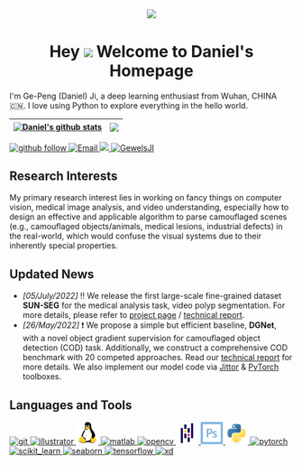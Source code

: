 <div id="header" align="center">
  <img src="https://media.giphy.com/media/M9gbBd9nbDrOTu1Mqx/giphy.gif" width="100"/>
</div>

<h1 align="center"> Hey <img src="https://emojis.slackmojis.com/emojis/images/1531849430/4246/blob-sunglasses.gif?1531849430" width="30"/> Welcome to Daniel's Homepage</h1>


I'm Ge-Peng (Daniel) Ji, a deep learning enthusiast from Wuhan, CHINA :cn:. I love using Python to explore everything in the hello world. 

| <a href="https://github.com/mczhuge/github-readme-stats"><img align="center" src="https://github-readme-stats.vercel.app/api?username=GewelsJI&show_icons=true&include_all_commits=true&theme=buefy&hide_border=true" alt="Daniel's github stats" /></a> | <a href="https://github.com/mczhuge/github-readme-stats"><img align="center" src="https://github-readme-stats.vercel.app/api/top-langs/?username=GewelsJI&layout=compact&theme=buefy&hide_border=true" />|
| ------------- | ------------- |

<p> 
  <a href="https://github.com/GewelsJI?tab=followers"> <img src="https://img.shields.io/github/stars/GewelsJI?label=Stars&style=plastic" height="20px" alt="github follow" /> </a>
  <a href="mailto:gepengai.ji@gmail.com"> <img src="https://img.shields.io/badge/gmail-%23D14836.svg?&style=plastic&logo=gmail&logoColor=white" height="20px" alt="Email"> </a>
  <a href="https://scholar.google.com/citations?user=oaxKYKUAAAAJ&hl=en"><img src="https://img.shields.io/badge/More-Google Scholar-green?style=plastic"height="20px"> </a>
  <a href="center"><img src="https://komarev.com/ghpvc/?username=GewelsJI" alt="GewelsJI" height="20px"> </a>
</p>


<h2 align="left">Research Interests</h2>

My primary research interest lies in working on fancy things on computer vision, medical image analysis, and video understanding, especially how to design an effective and applicable algorithm to parse camouflaged scenes (e.g., camouflaged objects/animals, medical lesions, industrial defects) in the real-world, which would confuse the visual systems due to their inherently special properties.


<h2 align="left">Updated News</h2>

- *[05/July/2022]* :bangbang: We release the first large-scale fine-grained dataset **SUN-SEG** for the medical analysis task, video polyp segmentation. For more details, please refer to [project page](https://github.com/GewelsJI/VPS) / [technical report](https://arxiv.org/pdf/2203.14291v2.pdf).
- *[26/May/2022]* :heavy_exclamation_mark: We propose a simple but efficient baseline, **DGNet**, with a novel object gradient supervision for camouflaged object detection (COD) task. Additionally, we construct a comprehensive COD benchmark with 20 competed approaches. Read our [technical report](https://arxiv.org/pdf/2205.12853.pdf) for more details. We also implement our model code via [Jittor](https://github.com/GewelsJI/DGNet/tree/main/jittor_lib) & [PyTorch](https://github.com/GewelsJI/DGNet/tree/main/pytorch_lib) toolboxes.


<!--
<h2 align="left">Top Repository Pins</h2>
  
Here are selected github projects of my research. If you have any questions, please directly push an issue or feel free to drop me an e-mail.

<h3 align="left">A. Camouflaged Scene Understanding</h3>


[![GitHub Extra Pins](https://github-readme-stats.vercel.app/api/pin/?username=GewelsJI&repo=DGNet&theme=buefy)](https://github.com/GewelsJI/DGNet)
[![GitHub Extra Pins](https://github-readme-stats.vercel.app/api/pin/?username=GewelsJI&repo=SINet-V2&theme=buefy)](https://github.com/GewelsJI/SINet-V2)
[![GitHub Extra Pins](https://github-readme-stats.vercel.app/api/pin/?username=DengPingFan&repo=SINet&theme=buefy)](https://github.com/DengPingFan/SINet)


<h3 align="left">B. Medical Image Analysis</h3>

[![GitHub Extra Pins](https://github-readme-stats.vercel.app/api/pin/?username=GewelsJI&repo=VPS&theme=buefy)](https://github.com/GewelsJI/VPS)
[![GitHub Extra Pins](https://github-readme-stats.vercel.app/api/pin/?username=GewelsJI&repo=PNS-Net&theme=buefy)](https://github.com/GewelsJI/PNS-Net)
[![GitHub Extra Pins](https://github-readme-stats.vercel.app/api/pin/?username=DengPingFan&repo=Inf-Net&theme=buefy)](https://github.com/DengPingFan/Inf-Net)
[![GitHub Extra Pins](https://github-readme-stats.vercel.app/api/pin/?username=DengPingFan&repo=PraNet&theme=buefy)](https://github.com/DengPingFan/PraNet)


<h3 align="left">C. Video Content Understanding</h3>

[![GitHub Extra Pins](https://github-readme-stats.vercel.app/api/pin/?username=GewelsJI&repo=FSNet&theme=buefy)](https://github.com/GewelsJI/FSNet)
--!>

<h2 align="left">Languages and Tools</h2>

<p align="left"> <a href="https://git-scm.com/" target="_blank" rel="noreferrer"> <img src="https://www.vectorlogo.zone/logos/git-scm/git-scm-icon.svg" alt="git" width="40" height="40"/> </a> <a href="https://www.adobe.com/in/products/illustrator.html" target="_blank" rel="noreferrer"> <img src="https://www.vectorlogo.zone/logos/adobe_illustrator/adobe_illustrator-icon.svg" alt="illustrator" width="40" height="40"/> </a> <a href="https://www.linux.org/" target="_blank" rel="noreferrer"> <img src="https://raw.githubusercontent.com/devicons/devicon/master/icons/linux/linux-original.svg" alt="linux" width="40" height="40"/> </a> <a href="https://www.mathworks.com/" target="_blank" rel="noreferrer"> <img src="https://upload.wikimedia.org/wikipedia/commons/2/21/Matlab_Logo.png" alt="matlab" width="40" height="40"/> </a> <a href="https://opencv.org/" target="_blank" rel="noreferrer"> <img src="https://www.vectorlogo.zone/logos/opencv/opencv-icon.svg" alt="opencv" width="40" height="40"/> </a> <a href="https://pandas.pydata.org/" target="_blank" rel="noreferrer"> <img src="https://raw.githubusercontent.com/devicons/devicon/2ae2a900d2f041da66e950e4d48052658d850630/icons/pandas/pandas-original.svg" alt="pandas" width="40" height="40"/> </a> <a href="https://www.photoshop.com/en" target="_blank" rel="noreferrer"> <img src="https://raw.githubusercontent.com/devicons/devicon/master/icons/photoshop/photoshop-line.svg" alt="photoshop" width="40" height="40"/> </a> <a href="https://www.python.org" target="_blank" rel="noreferrer"> <img src="https://raw.githubusercontent.com/devicons/devicon/master/icons/python/python-original.svg" alt="python" width="40" height="40"/> </a> <a href="https://pytorch.org/" target="_blank" rel="noreferrer"> <img src="https://www.vectorlogo.zone/logos/pytorch/pytorch-icon.svg" alt="pytorch" width="40" height="40"/> </a> <a href="https://scikit-learn.org/" target="_blank" rel="noreferrer"> <img src="https://upload.wikimedia.org/wikipedia/commons/0/05/Scikit_learn_logo_small.svg" alt="scikit_learn" width="40" height="40"/> </a> <a href="https://seaborn.pydata.org/" target="_blank" rel="noreferrer"> <img src="https://seaborn.pydata.org/_images/logo-mark-lightbg.svg" alt="seaborn" width="40" height="40"/> </a> <a href="https://www.tensorflow.org" target="_blank" rel="noreferrer"> <img src="https://www.vectorlogo.zone/logos/tensorflow/tensorflow-icon.svg" alt="tensorflow" width="40" height="40"/> </a> <a href="https://www.adobe.com/products/xd.html" target="_blank" rel="noreferrer"> <img src="https://cdn.worldvectorlogo.com/logos/adobe-xd.svg" alt="xd" width="40" height="40"/> </a> </p>
